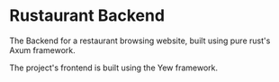 # Rustaurant Backend

The Backend for a restaurant browsing website, built using pure rust's Axum framework.

The project's frontend is built using the Yew framework.
